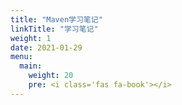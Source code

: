 ```yaml
---
title: "Maven学习笔记"
linkTitle: "学习笔记"
weight: 1
date: 2021-01-29
menu:
  main:
    weight: 20
    pre: <i class='fas fa-book'></i>
---
```





